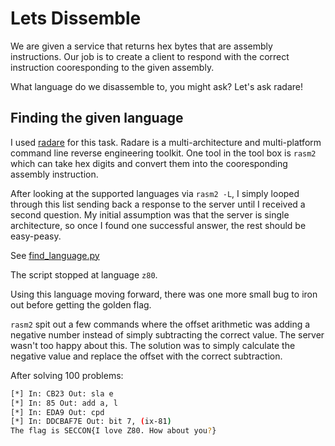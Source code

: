 # Lets Dissemble

We are given a service that returns hex bytes that are assembly instructions.
Our job is to create a client to respond with the correct instruction
cooresponding to the given assembly.

What language do we disassemble to, you might ask? Let's ask radare!

## Finding the given language

I used [radare](http://github.com/radare/radare2) for this task. Radare is a multi-architecture and multi-platform command line reverse engineering toolkit. One tool in the tool box is `rasm2` which can take hex digits and convert them into the cooresponding assembly instruction. 

After looking at the supported languages via `rasm2 -L`, I simply looped through this list sending back a response to the server until I received a second question. My initial assumption was that the server is single architecture, so once I found one successful answer, the rest should be easy-peasy.

See [find_language.py](https://github.com/thebarbershopper/ctf-writeups/blob/master/seccon-ctf-2014/lets-disassemble/find_language.py) 

The script stopped at language `z80`. 

Using this language moving forward, there was one more small bug to iron out before getting the golden flag.

`rasm2` spit out a few commands where the offset arithmetic was adding a negative number instead of simply subtracting the correct value. The server wasn't too happy about this. The solution was to simply calculate the negative value and replace the offset with the correct subtraction.


After solving 100 problems:
```bash
[*] In: CB23 Out: sla e
[*] In: 85 Out: add a, l
[*] In: EDA9 Out: cpd
[*] In: DDCBAF7E Out: bit 7, (ix-81)
The flag is SECCON{I love Z80. How about you?}
```
